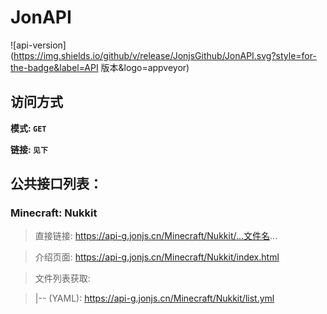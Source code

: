 # JonAPI

![api-version](https://img.shields.io/github/v/release/JonjsGithub/JonAPI.svg?style=for-the-badge&label=API 版本&logo=appveyor)


## 访问方式

**模式: ```GET```**

**链接: ```见下```**

## 公共接口列表：

### Minecraft: Nukkit

> 直接链接: https://api-g.jonjs.cn/Minecraft/Nukkit/...文件名...

> 介绍页面: https://api-g.jonjs.cn/Minecraft/Nukkit/index.html

> 文件列表获取:

>   |-- (YAML): https://api-g.jonjs.cn/Minecraft/Nukkit/list.yml



